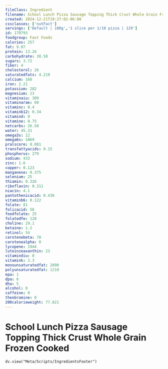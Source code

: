 ```yaml
---
fileClass: Ingredient
filename: School Lunch Pizza Sausage Topping Thick Crust Whole Grain Frozen Cooked
created: 2024-12-21T19:27:02-06:00
cssclasses: ['nutFact']
servings: ['Default | 100g','1 slice per 1/10 pizza | 129']
id: 170793
foodgroup: Fast Foods
calories: 257
fat: 9.07
protein: 13.26
carbohydrate: 30.58
sugars: 3.72
fiber: 4
cholesterol: 26
saturatedfats: 4.219
calcium: 168
iron: 2.21
potassium: 282
magnesium: 23
vitaminaiu: 309
vitaminarae: 60
vitaminc: 0.4
vitaminb12: 0.34
vitamind: 0
vitamine: 0.75
netcarbs: 26.58
water: 45.31
omega3s: 12
omega6s: 1069
pralscore: 8.081
transfattyacids: 0.15
phosphorus: 279
sodium: 433
zinc: 1.6
copper: 0.123
manganese: 0.375
selenium: 25
thiamin: 0.326
riboflavin: 0.311
niacin: 4.1
pantothenicacid: 0.436
vitaminb6: 0.122
folate: 81
folicacid: 56
foodfolate: 25
folatedfe: 120
choline: 29.1
betaine: 1.2
retinol: 54
carotenebeta: 78
carotenealpha: 0
lycopene: 1944
luteinzeaxanthin: 23
vitamindiu: 0
vitamink: 3.3
monounsaturatedfat: 2890
polyunsaturatedfat: 1210
epa: 1
dpa: 6
dha: 5
alcohol: 0
caffeine: 0
theobromine: 0
200calorieweight: 77.821
---
```


# School Lunch Pizza Sausage Topping Thick Crust Whole Grain Frozen Cooked

```dataviewjs
dv.view("Meta/Scripts/IngredientsFooter")
```